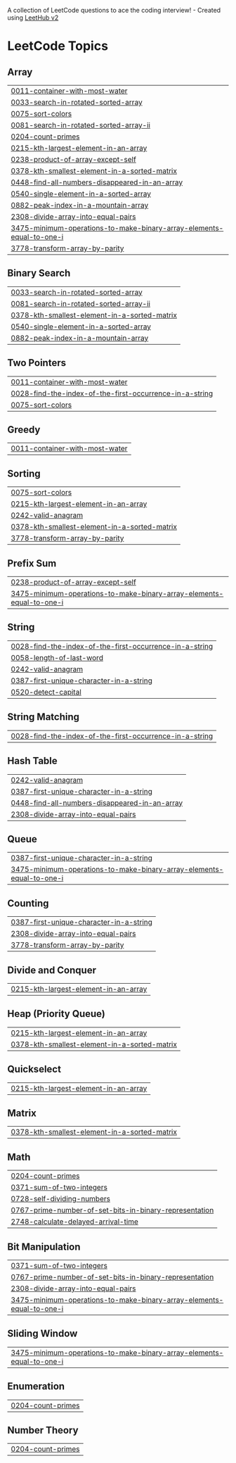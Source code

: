 A collection of LeetCode questions to ace the coding interview! - Created using [LeetHub v2](https://github.com/arunbhardwaj/LeetHub-2.0)
<!---LeetCode Topics Start-->
# LeetCode Topics
## Array
|  |
| ------- |
| [0011-container-with-most-water](https://github.com/eswar2005/leetcode/tree/master/0011-container-with-most-water) |
| [0033-search-in-rotated-sorted-array](https://github.com/eswar2005/leetcode/tree/master/0033-search-in-rotated-sorted-array) |
| [0075-sort-colors](https://github.com/eswar2005/leetcode/tree/master/0075-sort-colors) |
| [0081-search-in-rotated-sorted-array-ii](https://github.com/eswar2005/leetcode/tree/master/0081-search-in-rotated-sorted-array-ii) |
| [0204-count-primes](https://github.com/eswar2005/leetcode/tree/master/0204-count-primes) |
| [0215-kth-largest-element-in-an-array](https://github.com/eswar2005/leetcode/tree/master/0215-kth-largest-element-in-an-array) |
| [0238-product-of-array-except-self](https://github.com/eswar2005/leetcode/tree/master/0238-product-of-array-except-self) |
| [0378-kth-smallest-element-in-a-sorted-matrix](https://github.com/eswar2005/leetcode/tree/master/0378-kth-smallest-element-in-a-sorted-matrix) |
| [0448-find-all-numbers-disappeared-in-an-array](https://github.com/eswar2005/leetcode/tree/master/0448-find-all-numbers-disappeared-in-an-array) |
| [0540-single-element-in-a-sorted-array](https://github.com/eswar2005/leetcode/tree/master/0540-single-element-in-a-sorted-array) |
| [0882-peak-index-in-a-mountain-array](https://github.com/eswar2005/leetcode/tree/master/0882-peak-index-in-a-mountain-array) |
| [2308-divide-array-into-equal-pairs](https://github.com/eswar2005/leetcode/tree/master/2308-divide-array-into-equal-pairs) |
| [3475-minimum-operations-to-make-binary-array-elements-equal-to-one-i](https://github.com/eswar2005/leetcode/tree/master/3475-minimum-operations-to-make-binary-array-elements-equal-to-one-i) |
| [3778-transform-array-by-parity](https://github.com/eswar2005/leetcode/tree/master/3778-transform-array-by-parity) |
## Binary Search
|  |
| ------- |
| [0033-search-in-rotated-sorted-array](https://github.com/eswar2005/leetcode/tree/master/0033-search-in-rotated-sorted-array) |
| [0081-search-in-rotated-sorted-array-ii](https://github.com/eswar2005/leetcode/tree/master/0081-search-in-rotated-sorted-array-ii) |
| [0378-kth-smallest-element-in-a-sorted-matrix](https://github.com/eswar2005/leetcode/tree/master/0378-kth-smallest-element-in-a-sorted-matrix) |
| [0540-single-element-in-a-sorted-array](https://github.com/eswar2005/leetcode/tree/master/0540-single-element-in-a-sorted-array) |
| [0882-peak-index-in-a-mountain-array](https://github.com/eswar2005/leetcode/tree/master/0882-peak-index-in-a-mountain-array) |
## Two Pointers
|  |
| ------- |
| [0011-container-with-most-water](https://github.com/eswar2005/leetcode/tree/master/0011-container-with-most-water) |
| [0028-find-the-index-of-the-first-occurrence-in-a-string](https://github.com/eswar2005/leetcode/tree/master/0028-find-the-index-of-the-first-occurrence-in-a-string) |
| [0075-sort-colors](https://github.com/eswar2005/leetcode/tree/master/0075-sort-colors) |
## Greedy
|  |
| ------- |
| [0011-container-with-most-water](https://github.com/eswar2005/leetcode/tree/master/0011-container-with-most-water) |
## Sorting
|  |
| ------- |
| [0075-sort-colors](https://github.com/eswar2005/leetcode/tree/master/0075-sort-colors) |
| [0215-kth-largest-element-in-an-array](https://github.com/eswar2005/leetcode/tree/master/0215-kth-largest-element-in-an-array) |
| [0242-valid-anagram](https://github.com/eswar2005/leetcode/tree/master/0242-valid-anagram) |
| [0378-kth-smallest-element-in-a-sorted-matrix](https://github.com/eswar2005/leetcode/tree/master/0378-kth-smallest-element-in-a-sorted-matrix) |
| [3778-transform-array-by-parity](https://github.com/eswar2005/leetcode/tree/master/3778-transform-array-by-parity) |
## Prefix Sum
|  |
| ------- |
| [0238-product-of-array-except-self](https://github.com/eswar2005/leetcode/tree/master/0238-product-of-array-except-self) |
| [3475-minimum-operations-to-make-binary-array-elements-equal-to-one-i](https://github.com/eswar2005/leetcode/tree/master/3475-minimum-operations-to-make-binary-array-elements-equal-to-one-i) |
## String
|  |
| ------- |
| [0028-find-the-index-of-the-first-occurrence-in-a-string](https://github.com/eswar2005/leetcode/tree/master/0028-find-the-index-of-the-first-occurrence-in-a-string) |
| [0058-length-of-last-word](https://github.com/eswar2005/leetcode/tree/master/0058-length-of-last-word) |
| [0242-valid-anagram](https://github.com/eswar2005/leetcode/tree/master/0242-valid-anagram) |
| [0387-first-unique-character-in-a-string](https://github.com/eswar2005/leetcode/tree/master/0387-first-unique-character-in-a-string) |
| [0520-detect-capital](https://github.com/eswar2005/leetcode/tree/master/0520-detect-capital) |
## String Matching
|  |
| ------- |
| [0028-find-the-index-of-the-first-occurrence-in-a-string](https://github.com/eswar2005/leetcode/tree/master/0028-find-the-index-of-the-first-occurrence-in-a-string) |
## Hash Table
|  |
| ------- |
| [0242-valid-anagram](https://github.com/eswar2005/leetcode/tree/master/0242-valid-anagram) |
| [0387-first-unique-character-in-a-string](https://github.com/eswar2005/leetcode/tree/master/0387-first-unique-character-in-a-string) |
| [0448-find-all-numbers-disappeared-in-an-array](https://github.com/eswar2005/leetcode/tree/master/0448-find-all-numbers-disappeared-in-an-array) |
| [2308-divide-array-into-equal-pairs](https://github.com/eswar2005/leetcode/tree/master/2308-divide-array-into-equal-pairs) |
## Queue
|  |
| ------- |
| [0387-first-unique-character-in-a-string](https://github.com/eswar2005/leetcode/tree/master/0387-first-unique-character-in-a-string) |
| [3475-minimum-operations-to-make-binary-array-elements-equal-to-one-i](https://github.com/eswar2005/leetcode/tree/master/3475-minimum-operations-to-make-binary-array-elements-equal-to-one-i) |
## Counting
|  |
| ------- |
| [0387-first-unique-character-in-a-string](https://github.com/eswar2005/leetcode/tree/master/0387-first-unique-character-in-a-string) |
| [2308-divide-array-into-equal-pairs](https://github.com/eswar2005/leetcode/tree/master/2308-divide-array-into-equal-pairs) |
| [3778-transform-array-by-parity](https://github.com/eswar2005/leetcode/tree/master/3778-transform-array-by-parity) |
## Divide and Conquer
|  |
| ------- |
| [0215-kth-largest-element-in-an-array](https://github.com/eswar2005/leetcode/tree/master/0215-kth-largest-element-in-an-array) |
## Heap (Priority Queue)
|  |
| ------- |
| [0215-kth-largest-element-in-an-array](https://github.com/eswar2005/leetcode/tree/master/0215-kth-largest-element-in-an-array) |
| [0378-kth-smallest-element-in-a-sorted-matrix](https://github.com/eswar2005/leetcode/tree/master/0378-kth-smallest-element-in-a-sorted-matrix) |
## Quickselect
|  |
| ------- |
| [0215-kth-largest-element-in-an-array](https://github.com/eswar2005/leetcode/tree/master/0215-kth-largest-element-in-an-array) |
## Matrix
|  |
| ------- |
| [0378-kth-smallest-element-in-a-sorted-matrix](https://github.com/eswar2005/leetcode/tree/master/0378-kth-smallest-element-in-a-sorted-matrix) |
## Math
|  |
| ------- |
| [0204-count-primes](https://github.com/eswar2005/leetcode/tree/master/0204-count-primes) |
| [0371-sum-of-two-integers](https://github.com/eswar2005/leetcode/tree/master/0371-sum-of-two-integers) |
| [0728-self-dividing-numbers](https://github.com/eswar2005/leetcode/tree/master/0728-self-dividing-numbers) |
| [0767-prime-number-of-set-bits-in-binary-representation](https://github.com/eswar2005/leetcode/tree/master/0767-prime-number-of-set-bits-in-binary-representation) |
| [2748-calculate-delayed-arrival-time](https://github.com/eswar2005/leetcode/tree/master/2748-calculate-delayed-arrival-time) |
## Bit Manipulation
|  |
| ------- |
| [0371-sum-of-two-integers](https://github.com/eswar2005/leetcode/tree/master/0371-sum-of-two-integers) |
| [0767-prime-number-of-set-bits-in-binary-representation](https://github.com/eswar2005/leetcode/tree/master/0767-prime-number-of-set-bits-in-binary-representation) |
| [2308-divide-array-into-equal-pairs](https://github.com/eswar2005/leetcode/tree/master/2308-divide-array-into-equal-pairs) |
| [3475-minimum-operations-to-make-binary-array-elements-equal-to-one-i](https://github.com/eswar2005/leetcode/tree/master/3475-minimum-operations-to-make-binary-array-elements-equal-to-one-i) |
## Sliding Window
|  |
| ------- |
| [3475-minimum-operations-to-make-binary-array-elements-equal-to-one-i](https://github.com/eswar2005/leetcode/tree/master/3475-minimum-operations-to-make-binary-array-elements-equal-to-one-i) |
## Enumeration
|  |
| ------- |
| [0204-count-primes](https://github.com/eswar2005/leetcode/tree/master/0204-count-primes) |
## Number Theory
|  |
| ------- |
| [0204-count-primes](https://github.com/eswar2005/leetcode/tree/master/0204-count-primes) |
<!---LeetCode Topics End-->